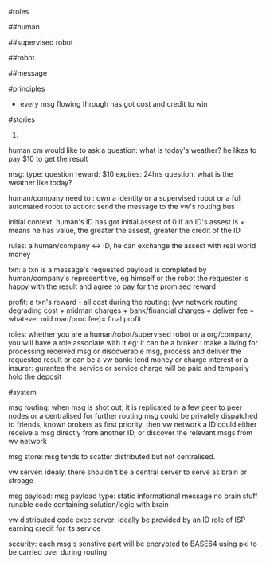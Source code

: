 
#roles


##human

##supervised robot

##robot

##message


#principles

* every msg flowing through has got cost and credit to win

#stories

1. 
human cm would like to ask a question: what is today's weather? he likes to pay $10 to get the result

msg:
    type: question
    reward: $10
    expires: 24hrs
    question: 
        what is the weather like today?

human/company need to :
    own a identity or 
    a supervised robot or
    a full automated robot to
        action: send the message to the vw's routing bus

initial context:
    human's ID has got initial assest of 0
    if an ID's assest is + means he has value, the greater the assest, greater the credit of the ID

rules:
    a human/company <-> ID, he can exchange the assest with real world money


txn:
    a txn is a message's requested payload is completed by human/company's representitive, eg himself or the robot
    the requester is happy with the result and agree to pay for the promised reward

profit:
    a txn's reward - all cost during the routing: (vw network routing degrading cost + midman charges + bank/financial charges + deliver fee + whatever mid man/proc fee)= final profit


roles:
    whether you are a human/robot/supervised robot or a org/company, you will have a role associate with  it
    eg:
        it can be a broker : make a living for processing received msg or discoverable msg, process and deliver the requested result
        or can be a vw bank: lend money or charge interest
        or a insurer: gurantee the service or service charge will be paid and temporily hold the deposit

#system

msg routing:
    when msg is shot out, it is replicated to a few peer to peer nodes or a centralised for further routing
    msg could be privately dispatched to friends, known brokers as first priority, then vw network
    a ID could either receive a msg directly from another ID, or discover the relevant msgs from wv network

msg store:
    msg tends to scatter distributed but not centralised. 

vw server:
    idealy, there shouldn't be a central server to serve as brain or stroage

msg payload:
   msg payload type: 
        static informational message no brain stuff
        runable code containing solution/logic with brain

vw distributed code exec server:
    ideally be provided by an ID role of ISP earning credit for its service

security:
    each msg's senstive part will be encrypted to BASE64 using pki to be carried over during routing

